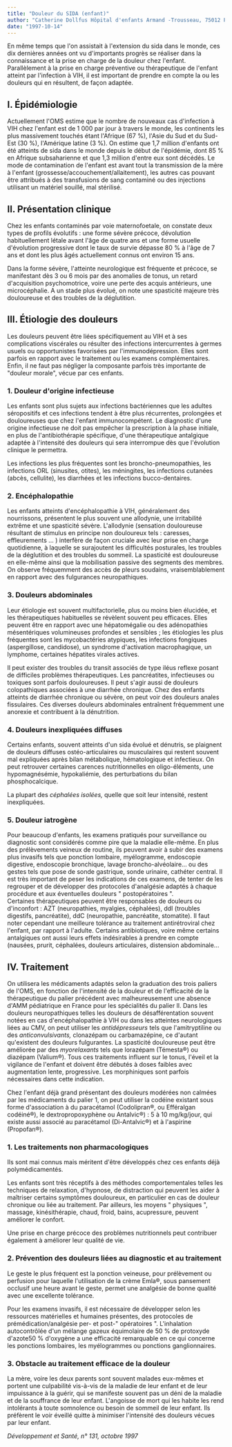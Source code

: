 ```yaml
---
title: "Douleur du SIDA (enfant)"
author: "Catherine Dollfus Hôpital d'enfants Armand -Trousseau, 75012 Paris."
date: "1997-10-14"
---
```


En même temps que l'on assistait à l'extension du sida dans le monde, ces dix dernières années ont vu d'importants progrès se réaliser dans la connaissance et la prise en charge de la douleur chez l'enfant. Parallèlement à la prise en charge préventive ou thérapeutique de l'enfant atteint par l'infection à VIH, il est important de prendre en compte la ou les douleurs qui en résultent, de façon adaptée.

## I. Épidémiologie

Actuellement l'OMS estime que le nombre de nouveaux cas d'infection à VIH chez l'enfant est de 1 000 par jour à travers le monde, les continents les plus massivement touchés étant l'Afrique (67 %), l'Asie du Sud et du Sud-Est (30 %), l'Amérique latine (3 %). On estime que 1,7 million d'enfants ont été atteints de sida dans le monde depuis le début de l'épidémie, dont 85 % en Afrique subsaharienne et que 1,3 million d'entre eux sont décédés. Le mode de contamination de l'enfant est avant tout la transmission de la mère à l'enfant (grossesse/accouchement/allaitement), les autres cas pouvant être attribués à des transfusions de sang contaminé ou des injections utilisant un matériel souillé, mal stérilisé.

## II. Présentation clinique

Chez les enfants contaminés par voie maternofoetale, on constate deux types de profils évolutifs : une forme sévère précoce, dévolution habituellement létale avant l'âge de quatre ans et une forme usuelle d'évolution progressive dont le taux de survie dépasse 80 % à l'âge de 7 ans et dont les plus âgés actuellement connus ont environ 15 ans.

Dans la forme sévère, l'atteinte neurologique est fréquente et précoce, se manifestant dès 3 ou 6 mois par des anomalies de tonus, un retard d'acquisition psychomotrice, voire une perte des acquis antérieurs, une microcéphalie. A un stade plus évolué, on note une spasticité majeure très douloureuse et des troubles de la déglutition.

## III. Étiologie des douleurs

Les douleurs peuvent être liées spécifiquement au VIH et à ses complications viscérales ou résulter des infections intercurrentes à germes usuels ou opportunistes favorisées par l'immunodépression. Elles sont parfois en rapport avec le traitement ou les examens complémentaires. Enfin, il ne faut pas négliger la composante parfois très importante de "douleur morale", vécue par ces enfants.

### 1. Douleur d'origine infectieuse

Les enfants sont plus sujets aux infections bactériennes que les adultes séropositifs et ces infections tendent à être plus récurrentes, prolongées et douloureuses que chez l'enfant immunocompétent. Le diagnostic d'une origine infectieuse ne doit pas empêcher la prescription à la phase initiale, en plus de l'antibiothérapie spécifique, d'une thérapeutique antalgique adaptée à l'intensité des douleurs qui sera interrompue dès que l'évolution clinique le permettra.

Les infections les plus fréquentes sont les broncho-pneumopathies, les infections ORL (sinusites, otites), les méningites, les infections cutanées (abcès, cellulite), les diarrhées et les infections bucco-dentaires.

### 2. Encéphalopathie

Les enfants atteints d'encéphalopathie à VIH, généralement des nourrissons, présentent le plus souvent une allodynie, une irritabilité extrême et une spasticité sévère. L'allodynie (sensation douloureuse résultant de stimulus en principe non douloureux tels : caresses, effleurements ... ) interfère de façon cruciale avec leur prise en charge quotidienne, à laquelle se surajoutent les difficultés posturales, les troubles de la déglutition et des troubles du sommeil. La spasticité est douloureuse en elle-même ainsi que la mobilisation passive des segments des membres. On observe fréquemment des accès de pleurs soudains, vraisemblablement en rapport avec des fulgurances neuropathiques.

### 3. Douleurs abdominales

Leur étiologie est souvent multifactorielle, plus ou moins bien élucidée, et les thérapeutiques habituelles se révèlent souvent peu efficaces. Elles peuvent être en rapport avec une hépatomégalie ou des adénopathies mésentériques volumineuses profondes et sensibles ; les étiologies les plus fréquentes sont les mycobactéries atypiques, les infections fongiques (aspergillose, candidose), un syndrome d'activation macrophagique, un lymphome, certaines hépatites virales actives.

Il peut exister des troubles du transit associés de type iléus reflexe posant de difficiles problèmes thérapeutiques. Les pancréatites, infectieuses ou toxiques sont parfois douloureuses. Il peut s'agir aussi de douleurs colopathiques associées à une diarrhée chronique. Chez des enfants atteints de diarrhée chronique ou sévère, on peut voir des douleurs anales fissulaires. Ces diverses douleurs abdominales entraînent fréquemment une anorexie et contribuent à la dénutrition.

### 4. Douleurs inexpliquées diffuses

Certains enfants, souvent atteints d'un sida évolué et dénutris, se plaignent de douleurs diffuses ostéo-articulaires ou musculaires qui restent souvent mal expliquées après bilan métabolique, hématologique et infectieux. On peut retrouver certaines carences nutritionnelles en oligo-éléments, une hypomagnésémie, hypokaliémie, des perturbations du bilan phosphocalcique.

La plupart des *céphalées isolées,* quelle que soit leur intensité, restent inexpliquées.

### 5. Douleur iatrogène

Pour beaucoup d'enfants, les examens pratiqués pour surveillance ou diagnostic sont considérés comme pire que la maladie elle-même. En plus des prélèvements veineux de routine, ils peuvent avoir à subir des examens plus invasifs tels que ponction lombaire, myélogramme, endoscopie digestive, endoscopie bronchique, lavage broncho-alvéolaire... ou des gestes tels que pose de sonde gastrique, sonde urinaire, cathéter central. Il est très important de peser les indications de ces examens, de tenter de les regrouper et de développer des protocoles d'analgésie adaptés à chaque procédure et aux éventuelles douleurs " postopératoires ".  
Certaines thérapeutiques peuvent être responsables de douleurs ou d'inconfort : AZT (neuropathies, myalgies, céphalées), ddI (troubles digestifs, pancréatite), ddC (neuropathie, pancréatite, stomatite). Il faut noter cependant une meilleure tolérance au traitement antirétroviral chez l'enfant, par rapport à l'adulte. Certains antibiotiques, voire même certains antalgiques ont aussi leurs effets indésirables à prendre en compte (nausées, prurit, céphalées, douleurs articulaires, distension abdominale...

## IV. Traitement

On utilisera les médicaments adaptés selon la graduation des trois paliers de l'OMS, en fonction de l'intensité de la douleur et de l'efficacité de la thérapeutique du palier précédent avec malheureusement une absence d'AMM pédiatrique en France pour les spécialités du palier Il. Dans les douleurs neuropathiques telles les douleurs de désafférentation souvent notées en cas d'encéphalopathie à VIH ou dans les atteintes neurologiques liées au CMV, on peut utiliser les *antidépresseurs* tels que l'amitryptiline ou des *anticonvulsivants,* clonazépam ou carbamazépine, ce d'autant qu'existent des douleurs fulgurantes. La spasticité douloureuse peut être améliorée par des *myorelaxants* tels que lorazépam (Témesta®) ou diazépam (Valium®). Tous ces traitements influent sur le tonus, l'éveil et la vigilance de l'enfant et doivent être débutés à doses faibles avec augmentation lente, progressive. Les morphiniques sont parfois nécessaires dans cette indication.

Chez l'enfant déjà grand présentant des douleurs modérées non calmées par les médicaments du palier 1, on peut utiliser la codéine existant sous forme d'association à du paracétamol (Codolipran®, ou Efféralgan codéiné®), le dextropropoxyphène ou Antalvic®) : 5 à 10 mg/kg/jour, qui existe aussi associé au paracétamol (Di-Antalvic®) et à l'aspirine (Propofan®).

### 1. Les traitements non pharmacologiques

Ils sont mai connus mais méritent d'être développés chez ces enfants déjà polymédicamentés.

Les enfants sont très réceptifs à des méthodes comportementales telles les techniques de relaxation, d'hypnose, de distraction qui peuvent les aider à maîtriser certains symptômes douloureux, en particulier en cas de douleur chronique ou liée au traitement. Par ailleurs, les moyens " physiques ", massage, kinésithérapie, chaud, froid, bains, acupressure, peuvent améliorer le confort.

Une prise en charge précoce des problèmes nutritionnels peut contribuer également à améliorer leur qualité de vie.

### 2. Prévention des douleurs liées au diagnostic et au traitement

Le geste le plus fréquent est la ponction veineuse, pour prélèvement ou perfusion pour laquelle l'utilisation de la crème Emla®, sous pansement occlusif une heure avant le geste, permet une analgésie de bonne qualité avec une excellente tolérance.

Pour les examens invasifs, il est nécessaire de développer selon les ressources matérielles et humaines présentes, des protocoles de prémédication/analgésie per- et post-" opératoires ". L'inhalation autocontrôlée d'un mélange gazeux équimolaire de 50 % de protoxyde d'azote50 % d'oxygène a une efficacité remarquable en ce qui concerne les ponctions lombaires, les myélogrammes ou ponctions ganglionnaires.

### 3. Obstacle au traitement efficace de la douleur

La mère, voire les deux parents sont souvent malades eux-mêmes et portent une culpabilité vis-à-vis de la maladie de leur enfant et de leur impuissance à la guérir, qui se manifeste souvent pas un déni de la maladie et de la souffrance de leur enfant. L'angoisse de mort qui les habite les rend intolérants à toute somnolence ou besoin de sommeil de leur enfant. Ils préfèrent le voir éveillé quitte à minimiser l'intensité des douleurs vécues par leur enfant.

*Développement et Santé, n°* *131, octobre 1997*
